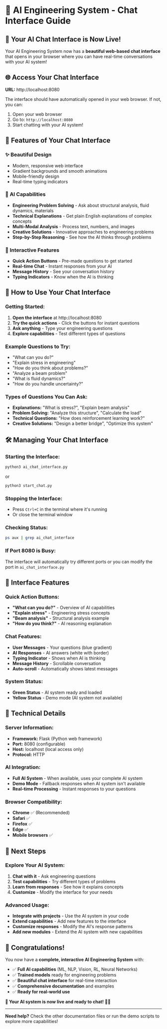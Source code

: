 # 🤖 AI Engineering System - Chat Interface Guide

## 🎯 **Your AI Chat Interface is Now Live!**

Your AI Engineering System now has a **beautiful web-based chat interface** that opens in your browser where you can have real-time conversations with your AI system!

## 🌐 **Access Your Chat Interface**

**URL:** http://localhost:8080

The interface should have automatically opened in your web browser. If not, you can:
1. Open your web browser
2. Go to: `http://localhost:8080`
3. Start chatting with your AI system!

## 🚀 **Features of Your Chat Interface**

### ✨ **Beautiful Design**
- Modern, responsive web interface
- Gradient backgrounds and smooth animations
- Mobile-friendly design
- Real-time typing indicators

### 🧠 **AI Capabilities**
- **Engineering Problem Solving** - Ask about structural analysis, fluid dynamics, materials
- **Technical Explanations** - Get plain English explanations of complex concepts
- **Multi-Modal Analysis** - Process text, numbers, and images
- **Creative Solutions** - Innovative approaches to engineering problems
- **Step-by-Step Reasoning** - See how the AI thinks through problems

### 💬 **Interactive Features**
- **Quick Action Buttons** - Pre-made questions to get started
- **Real-time Chat** - Instant responses from your AI
- **Message History** - See your conversation history
- **Typing Indicators** - Know when the AI is thinking

## 🎯 **How to Use Your Chat Interface**

### **Getting Started:**
1. **Open the interface** at http://localhost:8080
2. **Try the quick actions** - Click the buttons for instant questions
3. **Ask anything** - Type your engineering questions
4. **Explore capabilities** - Test different types of questions

### **Example Questions to Try:**
- "What can you do?"
- "Explain stress in engineering"
- "How do you think about problems?"
- "Analyze a beam problem"
- "What is fluid dynamics?"
- "How do you handle uncertainty?"

### **Types of Questions You Can Ask:**
- **Explanations:** "What is stress?", "Explain beam analysis"
- **Problem Solving:** "Analyze this structure", "Calculate the load"
- **Technical Questions:** "How does reinforcement learning work?"
- **Creative Solutions:** "Design a better bridge", "Optimize this system"

## 🛠️ **Managing Your Chat Interface**

### **Starting the Interface:**
```bash
python3 ai_chat_interface.py
```
or
```bash
python3 start_chat.py
```

### **Stopping the Interface:**
- Press `Ctrl+C` in the terminal where it's running
- Or close the terminal window

### **Checking Status:**
```bash
ps aux | grep ai_chat_interface
```

### **If Port 8080 is Busy:**
The interface will automatically try different ports or you can modify the port in `ai_chat_interface.py`

## 🎨 **Interface Features**

### **Quick Action Buttons:**
- **"What can you do?"** - Overview of AI capabilities
- **"Explain stress"** - Engineering stress concepts
- **"Beam analysis"** - Structural analysis example
- **"How do you think?"** - AI reasoning explanation

### **Chat Features:**
- **User Messages** - Your questions (blue gradient)
- **AI Responses** - AI answers (white with border)
- **Typing Indicator** - Shows when AI is thinking
- **Message History** - Scrollable conversation
- **Auto-scroll** - Automatically shows latest messages

### **System Status:**
- **Green Status** - AI system ready and loaded
- **Yellow Status** - Demo mode (AI system not available)

## 🔧 **Technical Details**

### **Server Information:**
- **Framework:** Flask (Python web framework)
- **Port:** 8080 (configurable)
- **Host:** localhost (local access only)
- **Protocol:** HTTP

### **AI Integration:**
- **Full AI System** - When available, uses your complete AI system
- **Demo Mode** - Fallback responses when AI system isn't available
- **Real-time Processing** - Instant responses to your questions

### **Browser Compatibility:**
- **Chrome** ✅ (Recommended)
- **Safari** ✅
- **Firefox** ✅
- **Edge** ✅
- **Mobile browsers** ✅

## 🚀 **Next Steps**

### **Explore Your AI System:**
1. **Chat with it** - Ask engineering questions
2. **Test capabilities** - Try different types of problems
3. **Learn from responses** - See how it explains concepts
4. **Customize** - Modify the interface for your needs

### **Advanced Usage:**
- **Integrate with projects** - Use the AI system in your code
- **Extend capabilities** - Add new features to the interface
- **Customize responses** - Modify the AI's response patterns
- **Add new modules** - Extend the AI system with new capabilities

## 🎉 **Congratulations!**

You now have a **complete, interactive AI Engineering System** with:
- ✅ **Full AI capabilities** (ML, NLP, Vision, RL, Neural Networks)
- ✅ **Trained models** ready for engineering problems
- ✅ **Beautiful chat interface** for real-time interaction
- ✅ **Comprehensive documentation** and examples
- ✅ **Ready for real-world use**

**🚀 Your AI system is now live and ready to chat!** 🎯✨

---

**Need help?** Check the other documentation files or run the demo scripts to explore more capabilities!
